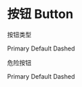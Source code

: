 # 按钮 Button

按钮类型

<se-button type="primary">Primary</se-button>
<se-button>Default</se-button>
<se-button type="dashed">Dashed</se-button>

危险按钮

<se-button type="primary" danger>Primary</se-button>
<se-button danger>Default</se-button>
<se-button type="dashed" danger>Dashed</se-button>

<style lang="scss">
    @import "@se-ui/vue/es/style/index.scss"
</style>
